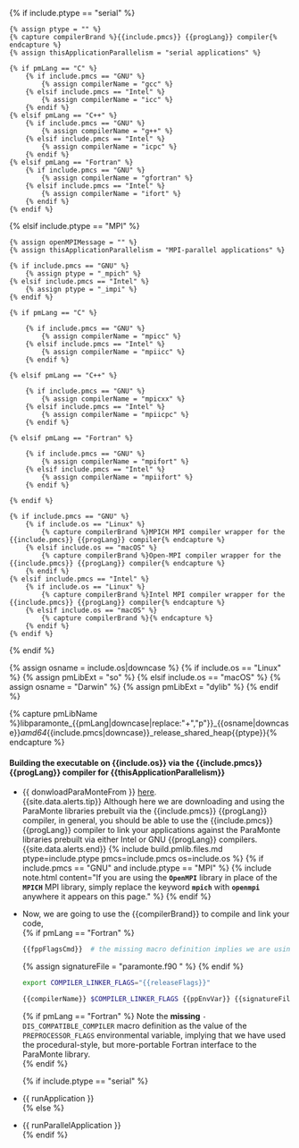 {% if include.ptype == "serial" %}

    {% assign ptype = "" %}
    {% capture compilerBrand %}{{include.pmcs}} {{progLang}} compiler{% endcapture %}
    {% assign thisApplicationParallelism = "serial applications" %}

    {% if pmLang == "C" %}
        {% if include.pmcs == "GNU" %}
            {% assign compilerName = "gcc" %}
        {% elsif include.pmcs == "Intel" %}
            {% assign compilerName = "icc" %}
        {% endif %}
    {% elsif pmLang == "C++" %}
        {% if include.pmcs == "GNU" %}
            {% assign compilerName = "g++" %}
        {% elsif include.pmcs == "Intel" %}
            {% assign compilerName = "icpc" %}
        {% endif %}
    {% elsif pmLang == "Fortran" %}
        {% if include.pmcs == "GNU" %}
            {% assign compilerName = "gfortran" %}
        {% elsif include.pmcs == "Intel" %}
            {% assign compilerName = "ifort" %}
        {% endif %}
    {% endif %}

{% elsif include.ptype == "MPI" %}

    {% assign openMPIMessage = "" %}
    {% assign thisApplicationParallelism = "MPI-parallel applications" %}

    {% if include.pmcs == "GNU" %}
        {% assign ptype = "_mpich" %}
    {% elsif include.pmcs == "Intel" %}
        {% assign ptype = "_impi" %}
    {% endif %}

    {% if pmLang == "C" %}

        {% if include.pmcs == "GNU" %}
            {% assign compilerName = "mpicc" %}
        {% elsif include.pmcs == "Intel" %}
            {% assign compilerName = "mpiicc" %}
        {% endif %}

    {% elsif pmLang == "C++" %}

        {% if include.pmcs == "GNU" %}
            {% assign compilerName = "mpicxx" %}
        {% elsif include.pmcs == "Intel" %}
            {% assign compilerName = "mpiicpc" %}
        {% endif %}

    {% elsif pmLang == "Fortran" %}

        {% if include.pmcs == "GNU" %}
            {% assign compilerName = "mpifort" %}
        {% elsif include.pmcs == "Intel" %}
            {% assign compilerName = "mpiifort" %}
        {% endif %}

    {% endif %}

    {% if include.pmcs == "GNU" %}
        {% if include.os == "Linux" %}
            {% capture compilerBrand %}MPICH MPI compiler wrapper for the {{include.pmcs}} {{progLang}} compiler{% endcapture %}
        {% elsif include.os == "macOS" %}
            {% capture compilerBrand %}Open-MPI compiler wrapper for the {{include.pmcs}} {{progLang}} compiler{% endcapture %}
        {% endif %}
    {% elsif include.pmcs == "Intel" %}
        {% if include.os == "Linux" %}
            {% capture compilerBrand %}Intel MPI compiler wrapper for the {{include.pmcs}} {{progLang}} compiler{% endcapture %}
        {% elsif include.os == "macOS" %}
            {% capture compilerBrand %}{% endcapture %}
        {% endif %}
    {% endif %}

{% endif %}

{% assign osname = include.os|downcase %}
{% if include.os == "Linux" %}
    {% assign pmLibExt = "so" %}
{% elsif include.os == "macOS" %}
    {% assign osname = "Darwin" %}
    {% assign pmLibExt = "dylib" %}
{% endif %}

{% capture pmLibName %}libparamonte_{{pmLang|downcase|replace:"+","p"}}_{{osname|downcase}}_amd64_{{include.pmcs|downcase}}_release_shared_heap{{ptype}}{% endcapture %}

#### Building the executable on {{include.os}} via the {{include.pmcs}} {{progLang}} compiler for **{{thisApplicationParallelism}}**  

-   {{ donwloadParaMonteFrom }} [here]({{site.githubReleaseCurrentDownload}}/{{pmLibName}}.tar.gz).  
    {{site.data.alerts.tip}}
    Although here we are downloading and using the ParaMonte libraries prebuilt via the {{include.pmcs}} {{progLang}} compiler, in general, you should be able to use the {{include.pmcs}} {{progLang}} compiler to link your applications against the ParaMonte libraries prebuilt via either Intel or GNU {{progLang}} compilers.
    {{site.data.alerts.end}}
{% include build.pmlib.files.md ptype=include.ptype pmcs=include.pmcs os=include.os %}
    {% if include.pmcs == "GNU" and include.ptype == "MPI" %}
    {% include note.html content="If you are using the **`OpenMPI`** library in place of the **`MPICH`** MPI library, simply replace the keyword **`mpich`** with **`openmpi`** anywhere it appears on this page." %}
    {% endif %}
-   Now, we are going to use the {{compilerBrand}} to compile and link your code,  
    {% if pmLang == "Fortran" %}
    ```bash
    {{fppFlagsCmd}}  # the missing macro definition implies we are using the procedural-style-Fortran interface to the ParaMonte library
    ```  
    {% assign signatureFile = "paramonte.f90 " %}
    {% endif %}
    ```bash
    export COMPILER_LINKER_FLAGS="{{releaseFlags}}"
    ```  
    ```bash
    {{compilerName}} $COMPILER_LINKER_FLAGS {{ppEnvVar}} {{signatureFile}}logfunc.{{progLangExt}} main.{{progLangExt}} {{pmLibName}}.{{pmLibExt}} -o main.exe
    ``` 
    {% if pmLang == "Fortran" %}
    Note the **missing** `-DIS_COMPATIBLE_COMPILER` macro definition as the value of the `PREPROCESSOR_FLAGS` environmental variable, implying that we have used the procedural-style, but more-portable Fortran interface to the ParaMonte library.  
    {% endif %}
    
    {% if include.ptype == "serial" %}
-   {{ runApplication }}  
    {% else %}
-   {{ runParallelApplication }}  
    {% endif %}

